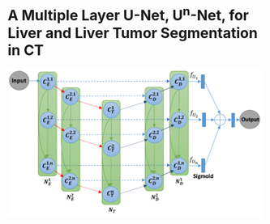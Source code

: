 # A Multiple Layer U-Net, U<sup>n</sup>-Net, for Liver and Liver Tumor Segmentation in CT
![](/images/fig4.png)
